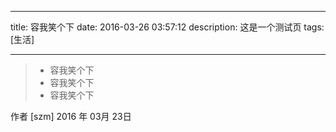 
---
title: 容我笑个下
date: 2016-03-26 03:57:12
description: 这是一个测试页
tags: [生活]

---
> * 容我笑个下
> * 容我笑个下
> * 容我笑个下

作者 [szm]
2016 年 03月 23日
